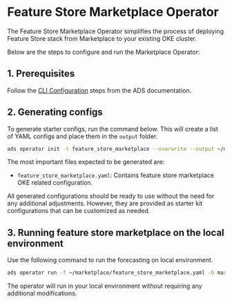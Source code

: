 # Feature Store Marketplace Operator
The Feature Store Marketplace Operator simplifies the process of deploying Feature Store stack from Marketplace to your existing OKE cluster.

Below are the steps to configure and run the Marketplace Operator:
## 1. Prerequisites
Follow the [CLI Configuration](https://accelerated-data-science.readthedocs.io/en/latest/user_guide/cli/opctl/configure.html) steps from the ADS documentation.

## 2. Generating configs

To generate starter configs, run the command below. This will create a list of YAML configs and place them in the `output` folder.

```bash
ads operator init -t feature_store_marketplace --overwrite --output ~/marketplace
```

The most important files expected to be generated are:

- `feature_store_marketplace.yaml`: Contains feature store marketplace OKE related configuration.

All generated configurations should be ready to use without the need for any additional adjustments. However, they are provided as starter kit configurations that can be customized as needed.

## 3. Running feature store marketplace on the local environment

Use the following command to run the forecasting on local environment.

```bash
ads operator run -f ~/marketplace/feature_store_marketplace.yaml -b marketplace
```

The operator will run in your local environment without requiring any additional modifications.

